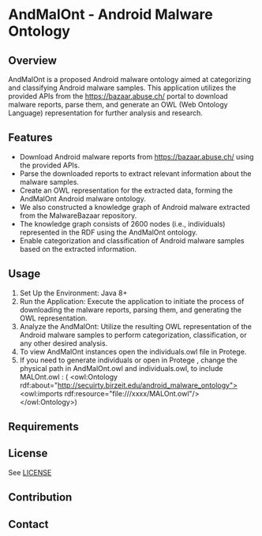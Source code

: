 # AndMalOnt - Android Malware Ontology

## Overview
AndMalOnt is a proposed Android malware ontology aimed at categorizing and classifying Android malware samples. This application utilizes the provided APIs from the https://bazaar.abuse.ch/ portal to download malware reports, parse them, and generate an OWL (Web Ontology Language) representation for further analysis and research.

## Features
- Download Android malware reports from https://bazaar.abuse.ch/ using the provided APIs.
- Parse the downloaded reports to extract relevant information about the malware samples.
- Create an OWL representation for the extracted data, forming the AndMalOnt Android malware ontology.
- We also constructed a knowledge graph of Android malware extracted from the MalwareBazaar repository. 
- The knowledge graph consists of 2600 nodes (i.e., individuals) represented in the RDF using the AndMalOnt ontology.
- Enable categorization and classification of Android malware samples based on the extracted information.

## Usage
1. Set Up the Environment: Java 8+
2. Run the Application: Execute the application to initiate the process of downloading the malware reports, parsing them, and generating the OWL representation.
3. Analyze the AndMalOnt: Utilize the resulting OWL representation of the Android malware samples to perform categorization, classification, or any other desired analysis.
4. To view AndMalOnt instances open the individuals.owl file in Protege.
5. If you need to generate individuals or open in Protege , change the physical path in AndMalOnt.owl and individuals.owl, to include MALOnt.owl :
  ( <owl:Ontology rdf:about="http://secuirty.birzeit.edu/android_malware_ontology">
   <owl:imports rdf:resource="file:///xxxx/MALOnt.owl"/>
   </owl:Ontology>) 

## Requirements

## License
See [LICENSE](LICENSE)

## Contribution

## Contact

